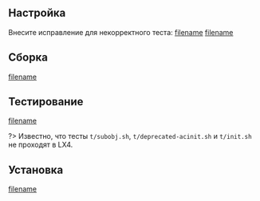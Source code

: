 <pkg :name="'automake'" instsize showsbu2></pkg>

## Настройка

Внесите исправление для некорректного теста:
[filename](../packages/automake/prepare ':include')
[filename](../packages/automake/configure ':include')

## Сборка

[filename](../packages/automake/build ':include')

## Тестирование

[filename](../packages/automake/test ':include')

?> Известно, что тесты `t/subobj.sh`, `t/deprecated-acinit.sh` и `t/init.sh` не проходят в LX4.

## Установка

[filename](../packages/automake/install ':include')

<script>
	new Vue({ el: '#main' })
</script>
